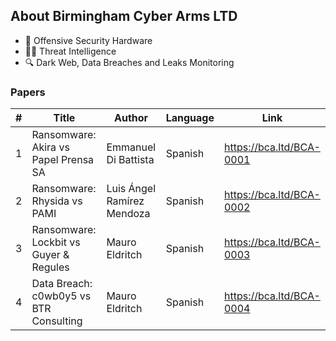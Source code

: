 ## About Birmingham Cyber Arms LTD

- 🦾 Offensive Security Hardware 
- 🕵️‍♂️ Threat Intelligence 
- 🔍 Dark Web, Data Breaches and Leaks Monitoring 

### Papers
|#| Title | Author | Language | Link |
|---|---|---|---|---|
| 1 | Ransomware: Akira vs Papel Prensa SA | Emmanuel Di Battista | Spanish | https://bca.ltd/BCA-0001 |
| 2 | Ransomware: Rhysida vs PAMI | Luis Ángel Ramírez Mendoza | Spanish | https://bca.ltd/BCA-0002 |
| 3 | Ransomware: Lockbit vs Guyer & Regules | Mauro Eldritch | Spanish | https://bca.ltd/BCA-0003 |
| 4 | Data Breach: c0wb0y5 vs BTR Consulting | Mauro Eldritch | Spanish | https://bca.ltd/BCA-0004 |
